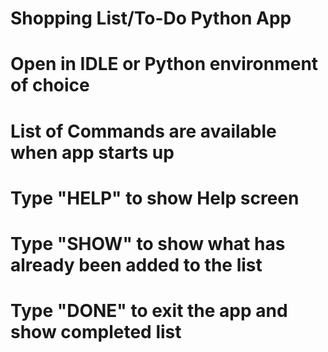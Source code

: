# Shopping List/To-Do Python App
# Open in IDLE or Python environment of choice
# List of Commands are available when app starts up
# Type "HELP" to show Help screen
# Type "SHOW" to show what has already been added to the list
# Type "DONE" to exit the app and show completed list
